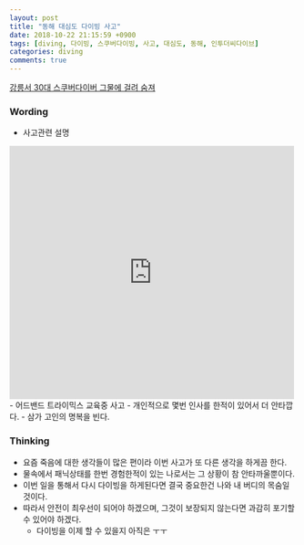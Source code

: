 ```yaml
---
layout: post
title: "동해 대심도 다이빙 사고"
date: 2018-10-22 21:15:59 +0900
tags: [diving, 다이빙, 스쿠버다이빙, 사고, 대심도, 동해, 인투더씨다이브]
categories: diving
comments: true
---
```

[강릉서 30대 스쿠버다이버 그물에 걸려 숨져](https://news.naver.com/main/read.nhn?mode=LSD&mid=sec&oid=003&aid=0008869433&sid1=001)  

### Wording
- 사고관련 설명
<iframe src="https://www.facebook.com/plugins/post.php?href=https%3A%2F%2Fwww.facebook.com%2Fhwangkun.oh%2Fposts%2F2006381046049300&width=500" width="500" height="444" style="border:none;overflow:hidden" scrolling="no" frameborder="0" allowTransparency="true" allow="encrypted-media"></iframe>
- 어드밴드 트라이믹스 교육중 사고
- 개인적으로 몇번 인사를 한적이 있어서 더 안타깝다.
- 삼가 고인의 명복을 빈다.

### Thinking
- 요즘 죽음에 대한 생각들이 많은 편이라 이번 사고가 또 다른 생각을 하게끔 한다.
- 물속에서 패닉상태를 한번 경험한적이 있는 나로서는 그 상황이 참 안타까울뿐이다.
- 이번 일을 통해서 다시 다이빙을 하게된다면 결국 중요한건 나와 내 버디의 목숨일것이다. 
- 따라서 안전이 최우선이 되어야 하겠으며, 그것이 보장되지 않는다면 과감히 포기할 수 있어야 하겠다.
  - 다이빙을 이제 할 수 있을지 아직은 ㅜㅜ